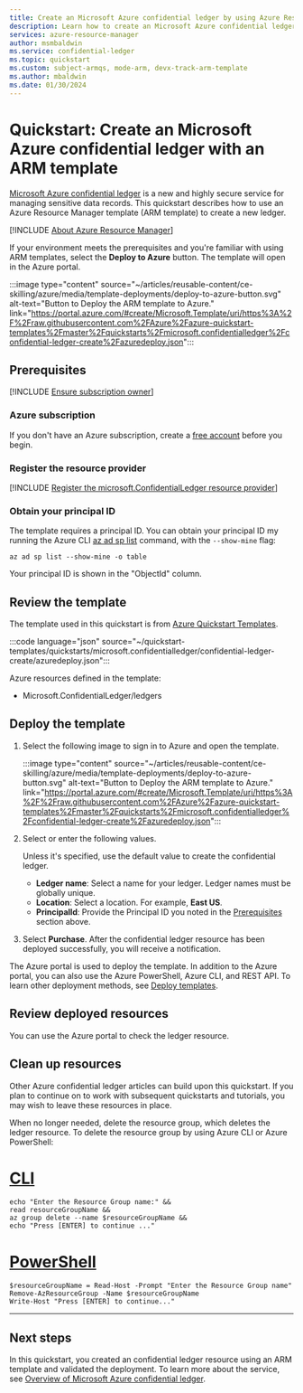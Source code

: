 ```yaml
---
title: Create an Microsoft Azure confidential ledger by using Azure Resource Manager template
description: Learn how to create an Microsoft Azure confidential ledger by using Azure Resource Manager template.
services: azure-resource-manager
author: msmbaldwin
ms.service: confidential-ledger
ms.topic: quickstart
ms.custom: subject-armqs, mode-arm, devx-track-arm-template
ms.author: mbaldwin
ms.date: 01/30/2024
---
```


# Quickstart: Create an Microsoft Azure confidential ledger with an ARM template

[Microsoft Azure confidential ledger](overview.md) is a new and highly secure service for managing sensitive data records. This quickstart describes how to use an Azure Resource Manager template (ARM template) to create a new ledger.

[!INCLUDE [About Azure Resource Manager](../../includes/resource-manager-quickstart-introduction.md)]

If your environment meets the prerequisites and you're familiar with using ARM templates, select the **Deploy to Azure** button. The template will open in the Azure portal.

:::image type="content" source="~/articles/reusable-content/ce-skilling/azure/media/template-deployments/deploy-to-azure-button.svg" alt-text="Button to Deploy the ARM template to Azure." link="https://portal.azure.com/#create/Microsoft.Template/uri/https%3A%2F%2Fraw.githubusercontent.com%2FAzure%2Fazure-quickstart-templates%2Fmaster%2Fquickstarts%2Fmicrosoft.confidentialledger%2Fconfidential-ledger-create%2Fazuredeploy.json":::

## Prerequisites
[!INCLUDE [Ensure subscription owner](./includes/ensure-subscription-owner.md)]

### Azure subscription

If you don't have an Azure subscription, create a [free account](https://azure.microsoft.com/free/?WT.mc_id=A261C142F) before you begin.

### Register the resource provider

[!INCLUDE [Register the microsoft.ConfidentialLedger resource provider](../../includes/confidential-ledger-register-rp.md)]

### Obtain your principal ID

The template requires a principal ID. You can obtain your principal ID my running the Azure CLI [az ad sp list](/cli/azure/ad/sp#az-ad-sp-list) command, with the `--show-mine` flag:

```azurecli-interactive
az ad sp list --show-mine -o table
```

Your principal ID is shown in the "ObjectId" column.

## Review the template

The template used in this quickstart is from [Azure Quickstart Templates](https://azure.microsoft.com/resources/templates).

:::code language="json" source="~/quickstart-templates/quickstarts/microsoft.confidentialledger/confidential-ledger-create/azuredeploy.json":::

Azure resources defined in the template:

- Microsoft.ConfidentialLedger/ledgers

## Deploy the template

1. Select the following image to sign in to Azure and open the template.

    :::image type="content" source="~/articles/reusable-content/ce-skilling/azure/media/template-deployments/deploy-to-azure-button.svg" alt-text="Button to Deploy the ARM template to Azure." link="https://portal.azure.com/#create/Microsoft.Template/uri/https%3A%2F%2Fraw.githubusercontent.com%2FAzure%2Fazure-quickstart-templates%2Fmaster%2Fquickstarts%2Fmicrosoft.confidentialledger%2Fconfidential-ledger-create%2Fazuredeploy.json":::

1. Select or enter the following values.

    Unless it's specified, use the default value to create the confidential ledger.

    - **Ledger name**: Select a name for your ledger. Ledger names must be globally unique.
    - **Location**: Select a location. For example, **East US**.
    - **PrincipalId**: Provide the Principal ID you noted in the [Prerequisites](#obtain-your-principal-id) section above.

1. Select **Purchase**. After the confidential ledger resource has been deployed successfully, you will receive a notification.

The Azure portal is used to deploy the template. In addition to the Azure portal, you can also use the Azure PowerShell, Azure CLI, and REST API. To learn other deployment methods, see [Deploy templates](../azure-resource-manager/templates/deploy-powershell.md).

## Review deployed resources

You can use the Azure portal to check the ledger resource.

## Clean up resources

Other Azure confidential ledger articles can build upon this quickstart. If you plan to continue on to work with subsequent quickstarts and tutorials, you may wish to leave these resources in place.

When no longer needed, delete the resource group, which deletes the ledger resource. To delete the resource group by using Azure CLI or Azure PowerShell:

# [CLI](#tab/CLI)

```azurecli-interactive
echo "Enter the Resource Group name:" &&
read resourceGroupName &&
az group delete --name $resourceGroupName &&
echo "Press [ENTER] to continue ..."
```

# [PowerShell](#tab/PowerShell)

```azurepowershell-interactive
$resourceGroupName = Read-Host -Prompt "Enter the Resource Group name"
Remove-AzResourceGroup -Name $resourceGroupName
Write-Host "Press [ENTER] to continue..."
```

---

## Next steps

In this quickstart, you created an confidential ledger resource using an ARM template and validated the deployment. To learn more about the service, see [Overview of Microsoft Azure confidential ledger](overview.md).

